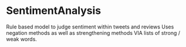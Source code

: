# SentimentAnalysis
Rule based model to judge sentiment within tweets and reviews
Uses negation methods as well as strengthening methods VIA lists of strong / weak words.

